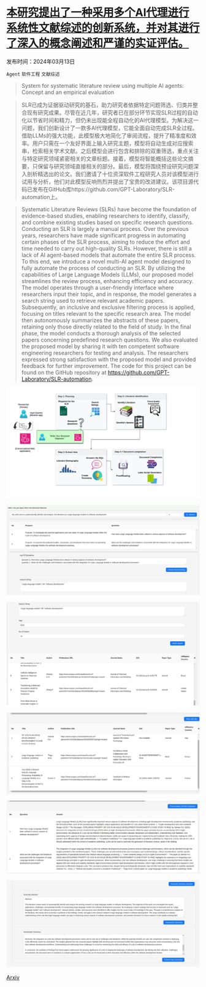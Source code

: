 # [本研究提出了一种采用多个AI代理进行系统性文献综述的创新系统，并对其进行了深入的概念阐述和严谨的实证评估。](https://arxiv.org/abs/2403.08399)

发布时间：2024年03月13日

`Agent` `软件工程` `文献综述`

> System for systematic literature review using multiple AI agents: Concept and an empirical evaluation

> SLR已成为证据驱动研究的基石，助力研究者依据特定问题筛选、归类并整合现有研究成果。尽管在近几年，研究者已在部分环节实现SLR过程的自动化以节省时间和精力，但仍未出现能全程自动化的AI代理模型。为解决这一问题，我们创新设计了一款多AI代理模型，它能全面自动完成SLR全过程。借助LLMs的强大功能，此模型极大地简化了审阅流程，提升了精准度和效率。用户只需在一个友好界面上输入研究主题，模型将自动生成对应搜索串，检索相关学术文献。之后模型会进行包含和排除的双重筛选，重点关注与特定研究领域紧密相关的文章标题。接着，模型将智能概括这些论文摘要，只保留与研究领域直接相关的部分。最后，模型将围绕预设研究问题深入剖析精选出的论文。我们邀请了十位资深软件工程研究人员对该模型进行试用与分析，他们对此模型反响热烈并提出了宝贵的改进建议。该项目源代码已发布在GitHub库https://github.com/GPT-Laboratory/SLR-automation上。

> Systematic Literature Reviews (SLRs) have become the foundation of evidence-based studies, enabling researchers to identify, classify, and combine existing studies based on specific research questions. Conducting an SLR is largely a manual process. Over the previous years, researchers have made significant progress in automating certain phases of the SLR process, aiming to reduce the effort and time needed to carry out high-quality SLRs. However, there is still a lack of AI agent-based models that automate the entire SLR process. To this end, we introduce a novel multi-AI agent model designed to fully automate the process of conducting an SLR. By utilizing the capabilities of Large Language Models (LLMs), our proposed model streamlines the review process, enhancing efficiency and accuracy. The model operates through a user-friendly interface where researchers input their topic, and in response, the model generates a search string used to retrieve relevant academic papers. Subsequently, an inclusive and exclusive filtering process is applied, focusing on titles relevant to the specific research area. The model then autonomously summarizes the abstracts of these papers, retaining only those directly related to the field of study. In the final phase, the model conducts a thorough analysis of the selected papers concerning predefined research questions. We also evaluated the proposed model by sharing it with ten competent software engineering researchers for testing and analysis. The researchers expressed strong satisfaction with the proposed model and provided feedback for further improvement. The code for this project can be found on the GitHub repository at https://github.com/GPT-Laboratory/SLR-automation.

![本研究提出了一种采用多个AI代理进行系统性文献综述的创新系统，并对其进行了深入的概念阐述和严谨的实证评估。](../../../paper_images/2403.08399/SLRFig.png)

![本研究提出了一种采用多个AI代理进行系统性文献综述的创新系统，并对其进行了深入的概念阐述和严谨的实证评估。](../../../paper_images/2403.08399/Search-String-01.jpg)

![本研究提出了一种采用多个AI代理进行系统性文献综述的创新系统，并对其进行了深入的概念阐述和严谨的实证评估。](../../../paper_images/2403.08399/Paper-Filterning.jpg)

![本研究提出了一种采用多个AI代理进行系统性文献综述的创新系统，并对其进行了深入的概念阐述和严谨的实证评估。](../../../paper_images/2403.08399/Filter-by-title.jpg)

![本研究提出了一种采用多个AI代理进行系统性文献综述的创新系统，并对其进行了深入的概念阐述和严谨的实证评估。](../../../paper_images/2403.08399/Data-Extraction-by-RQs.jpg)

![本研究提出了一种采用多个AI代理进行系统性文献综述的创新系统，并对其进行了深入的概念阐述和严谨的实证评估。](../../../paper_images/2403.08399/Abstract-and-Intro-Summary.jpg)

[Arxiv](https://arxiv.org/abs/2403.08399)